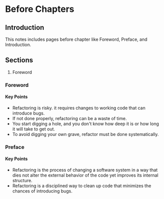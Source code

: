 # Before Chapters

## Introduction
This notes includes pages before chapter like Foreword, Preface, and Introduction.

## Sections
1. Foreword

### Foreword
#### Key Points
- Refactoring is risky. it requires changes to working code that can introduce bugs.
- If not done properly, refactoring can be a waste of time.
- You start digging a hole, and you don't know how deep it is or how long it will take to get out.
- To avoid digging your own grave, refactor must be done systematically.

### Preface
#### Key Points
- Refactoring is the process of changing a software system in a way that dies not alter the external behavior of the code yet improves its internal structure.
- Refactoring is a disciplined way to clean up code that minimizes the chances of introducing bugs.

